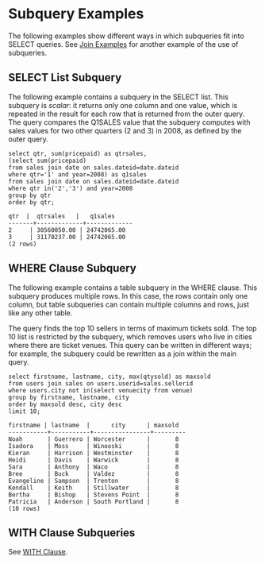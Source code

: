 # Subquery Examples<a name="r_Subquery_examples"></a>

The following examples show different ways in which subqueries fit into SELECT queries\. See [Join Examples](r_Join_examples.md) for another example of the use of subqueries\. 

## SELECT List Subquery<a name="r_Subquery_examples-select-list-subquery"></a>

The following example contains a subquery in the SELECT list\. This subquery is *scalar*: it returns only one column and one value, which is repeated in the result for each row that is returned from the outer query\. The query compares the Q1SALES value that the subquery computes with sales values for two other quarters \(2 and 3\) in 2008, as defined by the outer query\. 

```
select qtr, sum(pricepaid) as qtrsales,
(select sum(pricepaid)
from sales join date on sales.dateid=date.dateid
where qtr='1' and year=2008) as q1sales
from sales join date on sales.dateid=date.dateid
where qtr in('2','3') and year=2008
group by qtr
order by qtr;

qtr  |  qtrsales   |   q1sales
-------+-------------+-------------
2     | 30560050.00 | 24742065.00
3     | 31170237.00 | 24742065.00
(2 rows)
```

## WHERE Clause Subquery<a name="r_Subquery_examples-where-clause-subquery"></a>

The following example contains a table subquery in the WHERE clause\. This subquery produces multiple rows\. In this case, the rows contain only one column, but table subqueries can contain multiple columns and rows, just like any other table\. 

The query finds the top 10 sellers in terms of maximum tickets sold\. The top 10 list is restricted by the subquery, which removes users who live in cities where there are ticket venues\. This query can be written in different ways; for example, the subquery could be rewritten as a join within the main query\. 

```
select firstname, lastname, city, max(qtysold) as maxsold
from users join sales on users.userid=sales.sellerid
where users.city not in(select venuecity from venue)
group by firstname, lastname, city
order by maxsold desc, city desc
limit 10;

firstname | lastname  |      city      | maxsold
-----------+-----------+----------------+---------
Noah       | Guerrero | Worcester      |       8
Isadora    | Moss     | Winooski       |       8
Kieran     | Harrison | Westminster    |       8
Heidi      | Davis    | Warwick        |       8
Sara       | Anthony  | Waco           |       8
Bree       | Buck     | Valdez         |       8
Evangeline | Sampson  | Trenton        |       8
Kendall    | Keith    | Stillwater     |       8
Bertha     | Bishop   | Stevens Point  |       8
Patricia   | Anderson | South Portland |       8
(10 rows)
```

## WITH Clause Subqueries<a name="r_Subquery_examples-with-clause-subqueries"></a>

See [WITH Clause](r_WITH_clause.md)\. 